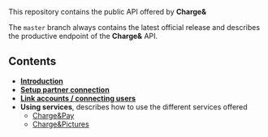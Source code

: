 This repository contains the public API offered by __Charge&__

The `master` branch always contains the latest official release and describes the productive endpoint of the __Charge&__ API.

## Contents
* [__Introduction__](introduction.md)
* [__Setup partner connection__](setting_up.md)
* [__Link accounts / connecting users__](link_accounts.md)
* __Using services__, describes how to use the different services offered
  - [Charge&Pay](charge_and_pay.md)
  - [Charge&Pictures](charge_and_pictures.md)